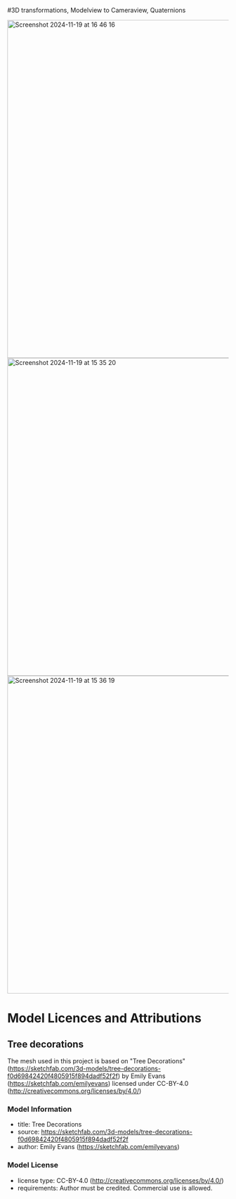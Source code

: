 #3D transformations, Modelview to Cameraview, Quaternions


<img width="769" alt="Screenshot 2024-11-19 at 16 46 16" src="https://github.com/user-attachments/assets/0f78d037-64a7-4a4d-a353-1841c6d45213">
<img width="723" alt="Screenshot 2024-11-19 at 15 35 20" src="https://github.com/user-attachments/assets/8ca343fe-2dae-485c-91a8-70e2542b5635">
<img width="723" alt="Screenshot 2024-11-19 at 15 36 19" src="https://github.com/user-attachments/assets/ae324025-74ae-4eec-8ebf-e3fbe0312df1">




# Model Licences and Attributions

## Tree decorations

The mesh used in this project is based on "Tree Decorations" (https://sketchfab.com/3d-models/tree-decorations-f0d69842420f4805915f894dadf52f2f) by Emily Evans (https://sketchfab.com/emilyevans) licensed under CC-BY-4.0 (http://creativecommons.org/licenses/by/4.0/)

### Model Information
- title:	Tree Decorations
- source:	https://sketchfab.com/3d-models/tree-decorations-f0d69842420f4805915f894dadf52f2f
- author:	Emily Evans (https://sketchfab.com/emilyevans)

### Model License
- license type:	CC-BY-4.0 (http://creativecommons.org/licenses/by/4.0/)
- requirements:	Author must be credited. Commercial use is allowed.
